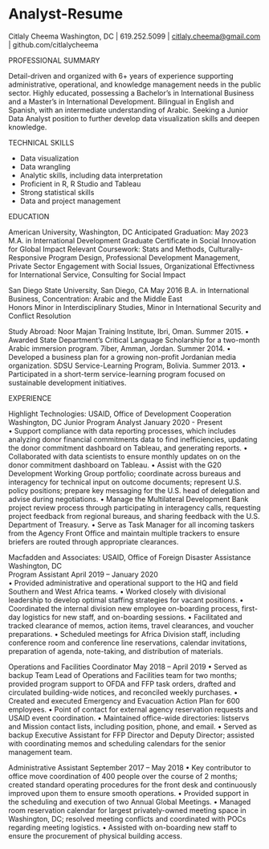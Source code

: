 # Analyst-Resume

Citlaly Cheema
Washington, DC | 619.252.5099 | citlaly.cheema@gmail.com | github.com/citlalycheema

PROFESSIONAL SUMMARY

Detail-driven and organized with 6+ years of experience supporting administrative, operational, and knowledge management needs in the public sector. Highly educated, possessing a Bachelor’s in International Business and a Master’s in International Development. Bilingual in English and Spanish, with an intermediate understanding of Arabic. Seeking a Junior Data Analyst position to further develop data visualization skills and deepen knowledge.

TECHNICAL SKILLS
- Data visualization 	
- Data wrangling
- Analytic skills, including data interpretation 
- Proficient in R, R Studio and Tableau		
- Strong statistical skills
- Data and project management
 


EDUCATION

American University, Washington, DC						     Anticipated Graduation: May 2023
M.A. in International Development 
Graduate Certificate in Social Innovation for Global Impact
Relevant Coursework: Stats and Methods, Culturally-Responsive Program Design, Professional Development Management, Private Sector Engagement with Social Issues, Organizational Effectivness for International Service, Consulting for Social Impact

San Diego State University, San Diego, CA					     May 2016
B.A. in International Business, Concentration: Arabic and the Middle East				                  
Honors Minor in Interdisciplinary Studies, Minor in International Security and Conflict Resolution

Study Abroad: 
Noor Majan Training Institute, Ibri, Oman. Summer 2015. 
•	Awarded State Department’s Critical Language Scholarship for a two-month Arabic immersion program.
7iber, Amman, Jordan. Summer 2014. 
•	Developed a business plan for a growing non-profit Jordanian media organization.
SDSU Service-Learning Program, Bolivia. Summer 2013.
•	Participated in a short-term service-learning program focused on sustainable development initiatives.
	
EXPERIENCE

Highlight Technologies: USAID, Office of Development Cooperation		            Washington, DC
Junior Program Analyst	              		                                                            	            January 2020 - Present	
•	Support compliance with data reporting processes, which includes analyzing donor financial commitments data to find inefficiencies, updating the donor commitment dashboard on Tableau, and generating reports.
•	Collaborated with data scientists to ensure monthly updates on on the donor commitment dashboard on Tableau.
•	Assist with the G20 Development Working Group portfolio; coordinate across bureaus and interagency for technical input on outcome documents; represent U.S. policy positions; prepare key messaging for the U.S. head of delegation and advise during negotiations.
•	Manage the Multilateral Development Bank project review process through participating in interagency calls, requesting project feedback from regional bureaus, and sharing feedback with the U.S. Department of Treasury.
•	Serve as Task Manager for all incoming taskers from the Agency Front Office and maintain multiple trackers to ensure briefers are routed through appropriate clearances.

Macfadden and Associates: USAID, Office of Foreign Disaster Assistance		            Washington, DC	
Program Assistant	              		                                                             	            April 2019 – January 2020	
•	Provided administrative and operational support to the HQ and field Southern and West Africa teams.
•	Worked closely with divisional leadership to develop optimal staffing strategies for vacant positions.
•	Coordinated the internal division new employee on-boarding process, first-day logistics for new staff, and on-boarding sessions.
•	Facilitated and tracked clearance of memos, action items, travel clearances, and voucher preparations.
•	Scheduled meetings for Africa Division staff, including conference room and conference line reservations, calendar invitations, preparation of agenda, note-taking, and distribution of materials.		
	        
Operations and Facilities Coordinator                                                                	         	             May 2018 – April 2019
•	Served as backup Team Lead of Operations and Facilities team for two months; provided program support to OFDA and FFP task orders, drafted and circulated building-wide notices, and reconciled weekly purchases.
•	Created and executed Emergency and Evacuation Action Plan for 600 employees.
•	Point of contact for external agency reservation requests and USAID event coordination.
•	Maintained office-wide directories: listservs and Mission contact lists, including position, phone, and email.
•	Served as backup Executive Assistant for FFP Director and Deputy Director; assisted with coordinating memos and scheduling calendars for the senior management team.

Administrative Assistant						        		           September 2017 – May 2018
•	Key contributor to office move coordination of 400 people over the course of 2 months; created standard operating procedures for the front desk and continuously improved upon them to ensure smooth operations.
•	Provided support in the scheduling and execution of two Annual Global Meetings.
•	Managed room reservation calendar for largest privately-owned meeting space in Washington, DC; resolved meeting conflicts and coordinated with POCs regarding meeting logistics. 
•	Assisted with on-boarding new staff to ensure the procurement of physical building access.

